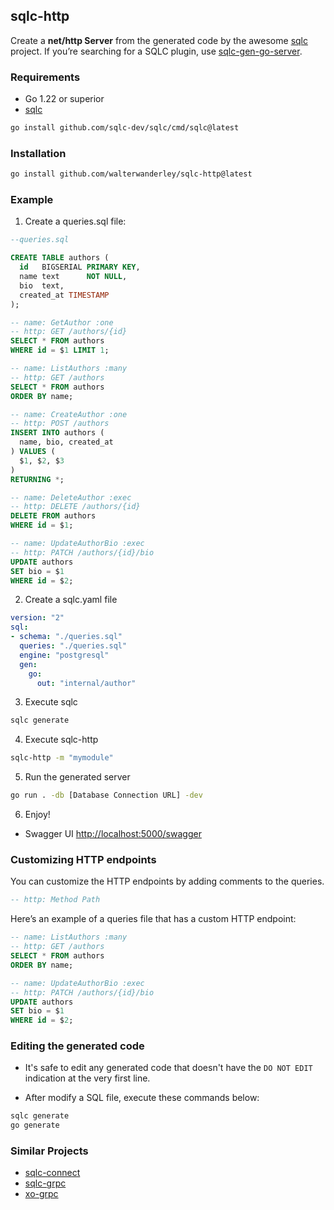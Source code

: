 ## sqlc-http

Create a **net/http Server** from the generated code by the awesome [sqlc](https://sqlc.dev/) project. If you’re searching for a SQLC plugin, use [sqlc-gen-go-server](https://github.com/walterwanderley/sqlc-gen-go-server/).

### Requirements

- Go 1.22 or superior
- [sqlc](https://sqlc.dev/)

```sh
go install github.com/sqlc-dev/sqlc/cmd/sqlc@latest
```

### Installation

```sh
go install github.com/walterwanderley/sqlc-http@latest
```

### Example

1. Create a queries.sql file:

```sql
--queries.sql

CREATE TABLE authors (
  id   BIGSERIAL PRIMARY KEY,
  name text      NOT NULL,
  bio  text,
  created_at TIMESTAMP
);

-- name: GetAuthor :one
-- http: GET /authors/{id}
SELECT * FROM authors
WHERE id = $1 LIMIT 1;

-- name: ListAuthors :many
-- http: GET /authors
SELECT * FROM authors
ORDER BY name;

-- name: CreateAuthor :one
-- http: POST /authors
INSERT INTO authors (
  name, bio, created_at
) VALUES (
  $1, $2, $3
)
RETURNING *;

-- name: DeleteAuthor :exec
-- http: DELETE /authors/{id}
DELETE FROM authors
WHERE id = $1;

-- name: UpdateAuthorBio :exec
-- http: PATCH /authors/{id}/bio
UPDATE authors
SET bio = $1
WHERE id = $2;
```

2. Create a sqlc.yaml file

```yaml
version: "2"
sql:
- schema: "./queries.sql"
  queries: "./queries.sql"
  engine: "postgresql"
  gen:
    go:
      out: "internal/author"
```

3. Execute sqlc

```sh
sqlc generate
```

4. Execute sqlc-http

```sh
sqlc-http -m "mymodule"
```

5. Run the generated server

```sh
go run . -db [Database Connection URL] -dev
```

6. Enjoy!

- Swagger UI [http://localhost:5000/swagger](http://localhost:5000/swagger)

### Customizing HTTP endpoints

You can customize the HTTP endpoints by adding comments to the queries.

```sql
-- http: Method Path
```

Here’s an example of a queries file that has a custom HTTP endpoint:
```sql
-- name: ListAuthors :many
-- http: GET /authors
SELECT * FROM authors
ORDER BY name;

-- name: UpdateAuthorBio :exec
-- http: PATCH /authors/{id}/bio
UPDATE authors
SET bio = $1
WHERE id = $2;
```


### Editing the generated code

- It's safe to edit any generated code that doesn't have the `DO NOT EDIT` indication at the very first line.

- After modify a SQL file, execute these commands below:

```sh
sqlc generate
go generate
```

### Similar Projects

- [sqlc-connect](https://github.com/walterwanderley/sqlc-connect)
- [sqlc-grpc](https://github.com/walterwanderley/sqlc-grpc)
- [xo-grpc](https://github.com/walterwanderley/xo-grpc)